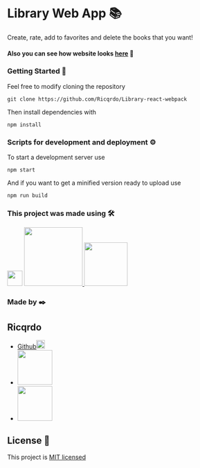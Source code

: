 # Library Web App 📚

Create, rate, add to favorites and delete the books that you want!

<!-- prettier-ignore -->
#### Also you can see how website looks [here](https://library-react.netlify.app/) 🔗

<!-- prettier-ignore -->
### Getting Started 🚀

<!-- prettier-ignore -->
  Feel free to modify cloning the repository

<!-- prettier-ignore -->
  ` git clone https://github.com/Ricqrdo/Library-react-webpack `

<!-- prettier-ignore -->
  Then install dependencies with

<!-- prettier-ignore -->
  ` npm install `

<!-- prettier-ignore -->
### Scripts for development and deployment ⚙️

<!-- prettier-ignore -->
  To start a development server use

<!-- prettier-ignore -->
  ` npm start `

<!-- prettier-ignore -->
  And if you want to get a minified version ready to upload use

<!-- prettier-ignore -->
  ` npm run build `

<!-- prettier-ignore -->
### This project was made using 🛠️

<!-- prettier-ignore -->
  <a href='https://github.com/facebook/react'><img src='https://mpng.subpng.com/20180820/pql/kisspng-react-logo-redux-webpack-babel--5b7b7258327b51.9184659615348168562068.jpg' width='35px'></a>
  <a href='https://github.com/webpack/webpack'><img src='https://raw.githubusercontent.com/webpack/media/05bb13961020d58eb6c4cad1c45e3299a6b455c7/logo/logo-on-white-bg.svg' width='135px'>
  <a href='https://github.com/babel/babel'><img src='https://upload.wikimedia.org/wikipedia/commons/0/02/Babel_Logo.svg' width='100px'></a>

<!-- prettier-ignore -->
### Made by ✒️

<!-- prettier-ignore -->
  ## Ricqrdo

<!-- prettier-ignore -->
  - <a href='https://github.com/Ricqrdo'>Github<img src='https://upload.wikimedia.org/wikipedia/commons/9/91/Octicons-mark-github.svg' width='20px'></a>
  - <a href='https://www.linkedin.com/in/ricqrdo/'><img src='https://upload.wikimedia.org/wikipedia/commons/0/01/LinkedIn_Logo.svg' width='80px'></a>
  - <a href='https://twitter.com/Ricqrdo__'><img src='https://upload.wikimedia.org/wikipedia/commons/5/51/Twitter_logo.svg' width='80px'></a>

## License 📜

<!-- prettier-ignore -->
  This project is [MIT licensed](https://github.com/facebook/react/blob/master/LICENSE)
